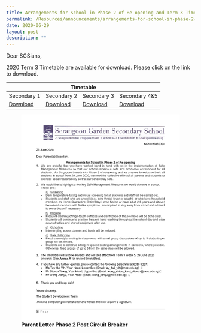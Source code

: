 ```yaml
---
title: Arrangements for School in Phase 2 of Re opening and Term 3 Timetable
permalink: /Resources/announcements/arrangements-for-school-in-phase-2-of-re-opening-and-term-3-timetable/
date: 2020-06-29
layout: post
description: ""
---
```

Dear SGSians,

2020 Term 3 Timetable are available for download. Please click on the link to download.

<table>
<thead>
  <tr>
    <th colspan="4" style="text-align: center;" >Timetable</th>
  </tr>
</thead>
<tbody>
  <tr>
    <td>Secondary 1</td>
    <td>Secondary 2</td>
    <td>Secondary 3</td>
    <td>Secondary 4&amp;5</td>
  </tr>
  <tr>
    <td><a href="/files/Announcement/Phase%202%20Reopening/Parent-Letter_Phase-2_post-circuit-breaker_2020-Sec1.pdf" target = "_blank" >Download</a></td>
    <td><a href="/files/Announcement/Phase%202%20Reopening/Parent-Letter_Phase-2_post-circuit-breaker_2020-Sec2.pdf" target = "_blank" >Download</a></td>
    <td><a href="/files/Announcement/Phase%202%20Reopening/Parent-Letter_Phase-2_post-circuit-breaker_2020-Sec3.pdf" target = "_blank" >Download</a></td>
    <td><a href="/files/Announcement/Phase%202%20Reopening/Parent-Letter_Phase-2_post-circuit-breaker_2020-Sec45.pdf" target = "_blank" >Download</a></td>
  </tr>
</tbody>
</table>

<figure>
<img src="/images/Phase%202%20Re%20Opening/Parent-Letter_Phase-2_post-circuit-breaker1.jpg">
<figcaption> <strong> Parent Letter Phase 2 Post Circuit Breaker </strong> </figcaption>
</figure>

